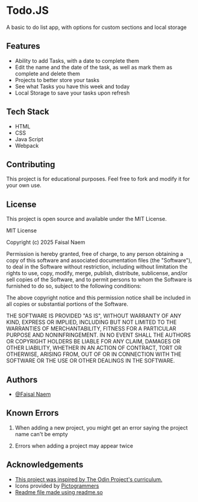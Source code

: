 
# Todo.JS

A basic to do list app, with options for custom sections and local storage




## Features

- Ability to add Tasks, with a date to complete them
- Edit the name and the date of the task, as well as mark them as complete and delete them
- Projects to better store your tasks
- See what Tasks you have this week and today
- Local Storage to save your tasks upon refresh 


## Tech Stack

- HTML
- CSS
- Java Script
- Webpack


## Contributing

This project is for educational purposes. Feel free to fork and modify it for your own use.



## License

This project is open source and available under the MIT License.

MIT License

Copyright (c) 2025 Faisal Naem

Permission is hereby granted, free of charge, to any person obtaining a copy of this software and associated documentation files (the "Software"), to deal in the Software without restriction, including without limitation the rights to use, copy, modify, merge, publish, distribute, sublicense, and/or sell copies of the Software, and to permit persons to whom the Software is furnished to do so, subject to the following conditions:

The above copyright notice and this permission notice shall be included in all copies or substantial portions of the Software.

THE SOFTWARE IS PROVIDED "AS IS", WITHOUT WARRANTY OF ANY KIND, EXPRESS OR IMPLIED, INCLUDING BUT NOT LIMITED TO THE WARRANTIES OF MERCHANTABILITY, FITNESS FOR A PARTICULAR PURPOSE AND NONINFRINGEMENT. IN NO EVENT SHALL THE AUTHORS OR COPYRIGHT HOLDERS BE LIABLE FOR ANY CLAIM, DAMAGES OR OTHER LIABILITY, WHETHER IN AN ACTION OF CONTRACT, TORT OR OTHERWISE, ARISING FROM, OUT OF OR IN CONNECTION WITH THE SOFTWARE OR THE USE OR OTHER DEALINGS IN THE SOFTWARE.


## Authors

- [@Faisal Naem](https://github.com/MrBonedud)


## Known Errors

1. When adding a new project, you might get an error saying the project name can't be empty

2. Errors when adding a project may appear twice
## Acknowledgements

 - [This project was inspired by The Odin Project's curriculum.](https://www.theodinproject.com/)
 - Icons provided by [Pictogrammers](https://pictogrammers.com/library/mdi/)
 - [Readme file made using readme.so](https://readme.so/editor)

